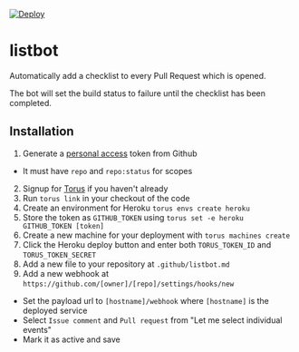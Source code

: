 [![Deploy](https://www.herokucdn.com/deploy/button.png)](https://heroku.com/deploy)

# listbot

Automatically add a checklist to every Pull Request which is opened.

The bot will set the build status to failure until the checklist has been completed.

## Installation

1. Generate a [personal access](https://github.com/settings/tokens) token from Github
 - It must have `repo` and `repo:status` for scopes
2. Signup for [Torus](https://torus.sh) if you haven't already
3. Run `torus link` in your checkout of the code
4. Create an environment for Heroku `torus envs create heroku`
5. Store the token as `GITHUB_TOKEN` using `torus set -e heroku GITHUB_TOKEN [token]`
6. Create a new machine for your deployment with `torus machines create`
7. Click the Heroku deploy button and enter both `TORUS_TOKEN_ID` and `TORUS_TOKEN_SECRET`
8. Add a new file to your repository at `.github/listbot.md`
9. Add a new webhook at `https://github.com/[owner]/[repo]/settings/hooks/new`
 - Set the payload url to `[hostname]/webhook` where `[hostname]` is the deployed service
 - Select `Issue comment` and `Pull request` from "Let me select individual events"
 - Mark it as active and save
